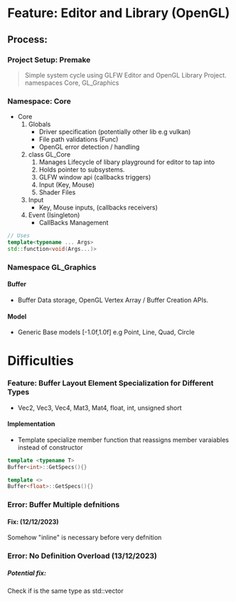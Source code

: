 # Feature: Editor and Library (OpenGL)

## Process:

### Project Setup: Premake

> Simple system cycle using GLFW
> Editor and OpenGL Library Project.
> namespaces Core, GL\_Graphics

### Namespace: Core

* Core
    1. Globals
        * Driver specification (potentially other lib e.g vulkan)
        * File path validations (Func)
        * OpenGL error detection / handling
    2. class GL_Core
        1. Manages Lifecycle of libary playground for editor to tap into
        2. Holds pointer to subsystems.
        3. GLFW window api (callbacks triggers)
        4. Input (Key, Mouse)
        5. Shader Files
    3. Input
        * Key, Mouse inputs, (callbacks receivers)
    4. Event (Isingleton)
        * CallBacks Management
```cpp
// Uses
template<typename ... Args>
std::function<void(Args...)>
```


### Namespace GL\_Graphics
#### Buffer
* Buffer Data storage, OpenGL Vertex Array / Buffer Creation APIs.
#### Model 
* Generic Base models [-1.0f,1.0f] e.g Point, Line, Quad, Circle


# Difficulties
### Feature: Buffer Layout Element Specialization for Different Types

* Vec2, Vec3, Vec4, Mat3, Mat4, float, int, unsigned short

#### Implementation

* Template specialize member function that reassigns member varaiables instead of constructor

``` cpp
template <typename T>
Buffer<int>::GetSpecs(){}

template <>
Buffer<float>::GetSpecs(){}
```

### Error: Buffer Multiple defnitions
#### Fix: (12/12/2023)
Somehow "inline" is necessary before very defnition

### Error: No Definition Overload (13/12/2023)
##### Potential fix:
Check if <T> is the same type as std::vector<T>
